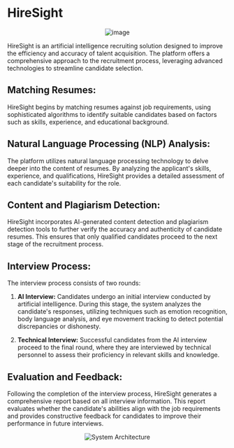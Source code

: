 # HireSight
<p align="center">
  <img ="https://github.com/SHINE-six/HireSight/assets/91732305/03800935-4da0-4021-a364-e00ba10256b5" alt="image" />
</p>

HireSight is an artificial intelligence recruiting solution designed to improve the efficiency and accuracy of talent acquisition. The platform offers a comprehensive approach to the recruitment process, leveraging advanced technologies to streamline candidate selection.

## Matching Resumes:
HireSight begins by matching resumes against job requirements, using sophisticated algorithms to identify suitable candidates based on factors such as skills, experience, and educational background.

## Natural Language Processing (NLP) Analysis:
The platform utilizes natural language processing technology to delve deeper into the content of resumes. By analyzing the applicant's skills, experience, and qualifications, HireSight provides a detailed assessment of each candidate's suitability for the role.

## Content and Plagiarism Detection:
HireSight incorporates AI-generated content detection and plagiarism detection tools to further verify the accuracy and authenticity of candidate resumes. This ensures that only qualified candidates proceed to the next stage of the recruitment process.

## Interview Process:
The interview process consists of two rounds:

1. **AI Interview:** Candidates undergo an initial interview conducted by artificial intelligence. During this stage, the system analyzes the candidate's responses, utilizing techniques such as emotion recognition, body language analysis, and eye movement tracking to detect potential discrepancies or dishonesty.

2. **Technical Interview:** Successful candidates from the AI interview proceed to the final round, where they are interviewed by technical personnel to assess their proficiency in relevant skills and knowledge.

## Evaluation and Feedback:
Following the completion of the interview process, HireSight generates a comprehensive report based on all interview information. This report evaluates whether the candidate's abilities align with the job requirements and provides constructive feedback for candidates to improve their performance in future interviews.

<p align="center">
  <img src="https://github.com/SHINE-six/HireSight/assets/91732305/03800935-4da0-4021-a364-e00ba10256b5" alt="System Architecture" style="max-width:50%;" />
</p>
